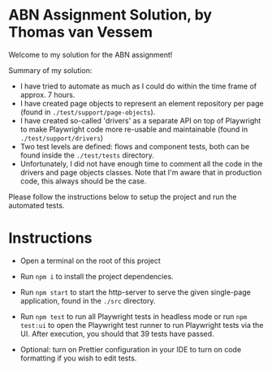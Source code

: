 # ABN Assignment Solution, by Thomas van Vessem

Welcome to my solution for the ABN assignment!

Summary of my solution:

- I have tried to automate as much as I could do within the time frame of approx. 7 hours.
- I have created page objects to represent an element repository per page (found in `./test/support/page-objects`).
- I have created so-called 'drivers' as a separate API on top of Playwright to make Playwright code more re-usable and
  maintainable (found in `./test/support/drivers`)
- Two test levels are defined: flows and component tests, both can be found inside the `./test/tests` directory.
- Unfortunately, I did not have enough time to comment all the code in the drivers and page objects classes. Note that
  I'm aware that in production code, this always should be the case.

Please follow the instructions below to setup the project and run the automated tests.

# Instructions

- Open a terminal on the root of this project
- Run `npm i` to install the project dependencies.
- Run `npm start` to start the http-server to serve the given single-page application, found in the `./src` directory.
- Run `npm test` to run all Playwright tests in headless mode or run `npm test:ui` to open the Playwright test runner to
  run Playwright tests via the UI. After execution, you should that 39 tests have passed.

- Optional: turn on Prettier configuration in your IDE to turn on code formatting if you wish to edit tests.



